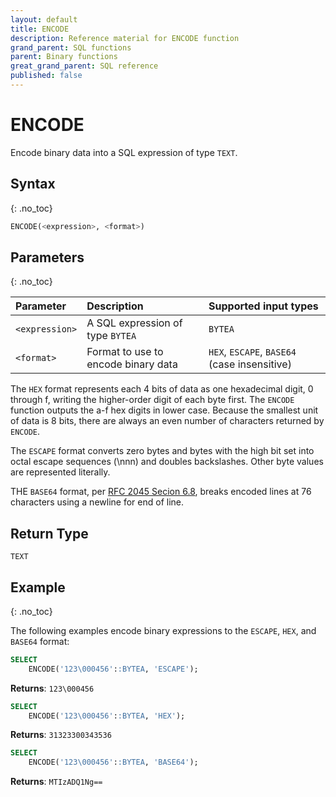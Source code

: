 ```yaml
---
layout: default
title: ENCODE
description: Reference material for ENCODE function
grand_parent: SQL functions
parent: Binary functions
great_grand_parent: SQL reference
published: false
---
```


# ENCODE

Encode binary data into a SQL expression of type `TEXT`.

## Syntax
{: .no_toc}

```sql
ENCODE(<expression>, <format>)
```
## Parameters 
{: .no_toc}

| Parameter | Description                         | Supported input types |
| :--------- | :----------------------------------- | :-------------------- |
| `<expression>`  | A SQL expression of type `BYTEA` | `BYTEA` |
| `<format>` | Format to use to encode binary data | `HEX`, `ESCAPE`, `BASE64` (case insensitive) |  

The `HEX` format represents each 4 bits of data as one hexadecimal digit, 0 through f, writing the higher-order digit of each byte first. The `ENCODE` function outputs the a-f hex digits in lower case. Because the smallest unit of data is 8 bits, there are always an even number of characters returned by `ENCODE`. 

The `ESCAPE` format converts zero bytes and bytes with the high bit set into octal escape sequences (\nnn) and doubles backslashes. Other byte values are represented literally. 

THE `BASE64` format, per [RFC 2045 Secion 6.8](https://www.rfc-editor.org/rfc/rfc2045#section-6.8), breaks encoded lines at 76 characters using a newline for end of line. 

## Return Type
`TEXT`

## Example
{: .no_toc}

The following examples encode binary expressions to the `ESCAPE`, `HEX`, and `BASE64` format:

```sql
SELECT
	ENCODE('123\000456'::BYTEA, 'ESCAPE');
```

**Returns**: `123\000456`

```sql
SELECT
	ENCODE('123\000456'::BYTEA, 'HEX');
```

**Returns**: `31323300343536`

```sql
SELECT
	ENCODE('123\000456'::BYTEA, 'BASE64');
```

**Returns**: `MTIzADQ1Ng==`
